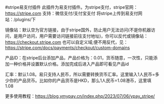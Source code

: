 #stripe易支付插件
此插件为易支付插件。为stripe支付，stripe官网：https://stripe.com
支持：微信支付/支付宝支付
将stripe上传到易支付网站：/plugins/下

镜像站：默认空为官方链接，由于stripe国外，防止用户无法访问(不是你机器访问，是用户访问，用户需要访问链接前往支付地址)，你可以反代或镜像站：https://checkout.stripe.com 也可以自定义域;便不用反代，见：https://stripe.com/docs/payments/checkout/custom-domains

产品ID：在stripe后台添加产品，产品价格为：0.01，货币随意，一次性，只能添加一种价格并设置默认价格。添加完成后进入产品即可看见产品id

汇率：默认1.08。易只支持人民币，所以需要转换货币汇率。这里输入1人民币=多少你的产品货币。比如你的产品货币是HKD，那么1人民币=1.08港币，这里填1.08

更多使用教程：https://blog.ymypay.cn/index.php/2023/07/06/ypay_stripe/
